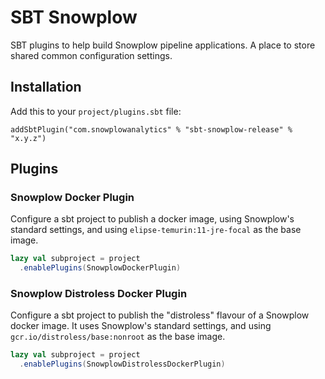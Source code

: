 # SBT Snowplow

SBT plugins to help build Snowplow pipeline applications. A place to store shared common configuration settings.

## Installation

Add this to your `project/plugins.sbt` file:

```
addSbtPlugin("com.snowplowanalytics" % "sbt-snowplow-release" % "x.y.z")
```

## Plugins

### Snowplow Docker Plugin

Configure a sbt project to publish a docker image, using Snowplow's standard settings, and using `elipse-temurin:11-jre-focal` as the base image.

```scala
lazy val subproject = project
  .enablePlugins(SnowplowDockerPlugin)
```

### Snowplow Distroless Docker Plugin

Configure a sbt project to publish the "distroless" flavour of a Snowplow docker image. It uses Snowplow's standard settings, and using `gcr.io/distroless/base:nonroot` as the base image.

```scala
lazy val subproject = project
  .enablePlugins(SnowplowDistrolessDockerPlugin)
```
